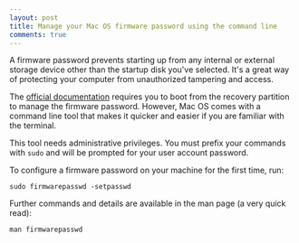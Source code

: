 ```yaml
---
layout: post
title: Manage your Mac OS firmware password using the command line
comments: true
---
```


A firmware password prevents starting up from any internal or external storage device other than the startup disk you've selected. It's a great way of protecting your computer from unauthorized tampering and access.

The [official documentation](https://support.apple.com/en-us/HT204455) requires you to boot from the recovery partition to manage the firmware password. However, Mac OS comes with a command line tool that makes it quicker and easier if you are familiar with the terminal.

This tool needs administrative privileges. You must prefix your commands with `sudo` and will be prompted for your user account password.

To configure a firmware password on your machine for the first time, run:

```shell
sudo firmwarepasswd -setpasswd
```

Further commands and details are available in the man page (a very quick read):

```shell
man firmwarepasswd
```

